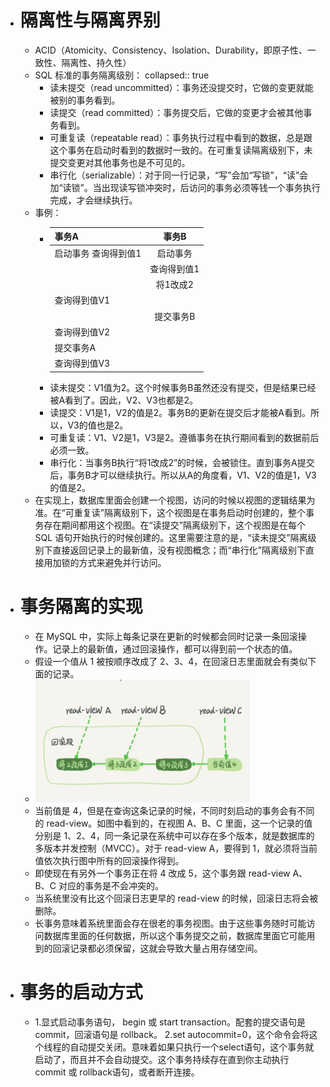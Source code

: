 - # 隔离性与隔离界别
	- ACID（Atomicity、Consistency、Isolation、Durability，即原子性、一致性、隔离性、持久性）
	- SQL 标准的事务隔离级别：
	  collapsed:: true
		- 读未提交（read uncommitted）：事务还没提交时，它做的变更就能被别的事务看到。
		- 读提交（read committed）：事务提交后，它做的变更才会被其他事务看到。
		- 可重复读（repeatable read）：事务执行过程中看到的数据，总是跟这个事务在启动时看到的数据时一致的。在可重复读隔离级别下，未提交变更对其他事务也是不可见的。
		- 串行化（serializable）：对于同一行记录，“写”会加“写锁”，“读”会加“读锁”。当出现读写锁冲突时，后访问的事务必须等钱一个事务执行完成，才会继续执行。
	- 事例：
		- | 事务A      | 事务B   |
		  | :---        |    :----:   |
		  | 启动事务 查询得到值1   |  启动事务   |
		  | | 查询得到值1| 
		  |  | 将1改成2|
		  | 查询得到值V1| | 
		  | | 提交事务B| 
		  | 查询得到值V2| | 
		  | 提交事务A| |
		  | 查询得到值V3| |
		- 读未提交：V1值为2。这个时候事务B虽然还没有提交，但是结果已经被A看到了。因此，V2、V3也都是2。
		- 读提交：V1是1，V2的值是2。事务B的更新在提交后才能被A看到。所以，V3的值也是2。
		- 可重复读：V1、V2是1，V3是2。遵循事务在执行期间看到的数据前后必须一致。
		- 串行化：当事务B执行“将1改成2”的时候，会被锁住。直到事务A提交后，事务B才可以继续执行。所以从A的角度看，V1、V2的值是1，V3的值是2。
	- 在实现上，数据库里面会创建一个视图，访问的时候以视图的逻辑结果为准。在“可重复读”隔离级别下，这个视图是在事务启动时创建的，整个事务存在期间都用这个视图。在“读提交”隔离级别下，这个视图是在每个 SQL 语句开始执行的时候创建的。这里需要注意的是，“读未提交”隔离级别下直接返回记录上的最新值，没有视图概念；而“串行化”隔离级别下直接用加锁的方式来避免并行访问。
- # 事务隔离的实现
	- 在 MySQL 中，实际上每条记录在更新的时候都会同时记录一条回滚操作。记录上的最新值，通过回滚操作，都可以得到前一个状态的值。
	- 假设一个值从 1 被按顺序改成了 2、3、4，在回滚日志里面就会有类似下面的记录。
	- ![image.png](../assets/image_1650468539714_0.png)
	- 当前值是 4，但是在查询这条记录的时候，不同时刻启动的事务会有不同的 read-view。如图中看到的，在视图 A、B、C 里面，这一个记录的值分别是 1、2、4，同一条记录在系统中可以存在多个版本，就是数据库的多版本并发控制（MVCC）。对于 read-view A，要得到 1，就必须将当前值依次执行图中所有的回滚操作得到。
	- 即使现在有另外一个事务正在将 4 改成 5，这个事务跟 read-view A、B、C 对应的事务是不会冲突的。
	- 当系统里没有比这个回滚日志更早的 read-view 的时候，回滚日志将会被删除。
	- 长事务意味着系统里面会存在很老的事务视图。由于这些事务随时可能访问数据库里面的任何数据，所以这个事务提交之前，数据库里面它可能用到的回滚记录都必须保留，这就会导致大量占用存储空间。
- # 事务的启动方式
	- 1.显式启动事务语句， begin 或 start transaction。配套的提交语句是 commit，回滚语句是 rollback。
	  2.set autocommit=0，这个命令会将这个线程的自动提交关闭。意味着如果只执行一个select语句，这个事务就启动了，而且并不会自动提交。这个事务持续存在直到你主动执行 commit 或 rollback语句，或者断开连接。